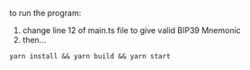 
to run the program:
1. change line 12 of main.ts file to give valid BIP39 Mnemonic
2. then...
```
yarn install && yarn build && yarn start
```
